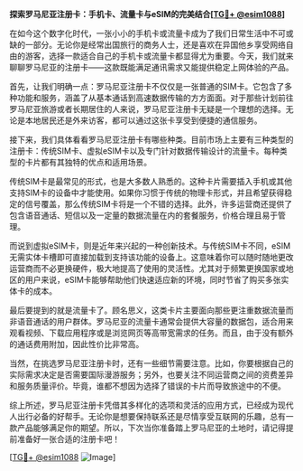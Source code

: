 **探索罗马尼亚注册卡：手机卡、流量卡与eSIM的完美结合[[TG💪+ @esim1088](https://t.me/s/esim1088)]**

在如今这个数字化时代，一张小小的手机卡或流量卡成为了我们日常生活中不可或缺的一部分。无论你是经常出国旅行的商务人士，还是喜欢在异国他乡享受网络自由的游客，选择一款适合自己的手机卡或流量卡都显得尤为重要。今天，我们就来聊聊罗马尼亚的注册卡——这款既能满足通讯需求又能提供稳定上网体验的产品。

首先，让我们明确一点：罗马尼亚注册卡不仅仅是一张普通的SIM卡。它包含了多种功能和服务，涵盖了从基本通话到高速数据传输的方方面面。对于那些计划前往罗马尼亚旅游或者长期居住的人来说，罗马尼亚注册卡无疑是一个理想的选择。无论是本地居民还是外来访客，都可以通过这张卡享受到便捷的通信服务。

接下来，我们具体看看罗马尼亚注册卡有哪些种类。目前市场上主要有三种类型的注册卡：传统SIM卡、虚拟eSIM卡以及专门针对数据传输设计的流量卡。每种类型的卡片都有其独特的优点和适用场景。

传统SIM卡是最常见的形式，也是大多数人熟悉的。这种卡片需要插入手机或其他支持SIM卡的设备中才能使用。如果你习惯于传统的物理卡形式，并且希望获得稳定的信号覆盖，那么传统SIM卡将是一个不错的选择。此外，许多运营商还提供了包含语音通话、短信以及一定量的数据流量在内的套餐服务，价格合理且易于管理。

而说到虚拟eSIM卡，则是近年来兴起的一种创新技术。与传统SIM卡不同，eSIM无需实体卡槽即可直接加载到支持该功能的设备上。这意味着你可以随时随地更改运营商而不必更换硬件，极大地提高了使用的灵活性。尤其对于频繁更换国家或地区的用户来说，eSIM卡能够帮助他们快速适应新的环境，同时节省了购买多张实体卡的成本。

最后要提到的就是流量卡了。顾名思义，这类卡片主要面向那些更注重数据流量而非语音通话的用户群体。罗马尼亚的流量卡通常会提供大容量的数据包，适合用来观看视频、下载应用程序或是浏览网页等高带宽需求的任务。而且，由于没有额外的通话费用附加，因此性价比非常高。

当然，在挑选罗马尼亚注册卡时，还有一些细节需要注意。比如，你要根据自己的实际需求决定是否需要国际漫游服务；另外，也要关注不同运营商之间的资费差异和服务质量评价。毕竟，谁都不想因为选择了错误的卡片而导致旅途中的不便。

综上所述，罗马尼亚注册卡凭借其多样化的选项和灵活的应用方式，已经成为现代人出行必备的好帮手。无论你是想要保持联系还是尽情享受互联网的乐趣，总有一款产品能够满足你的期望。所以，下次当你准备踏上罗马尼亚的土地时，请记得提前准备好一张合适的注册卡吧！

[[TG💪+ @esim1088](https://t.me/s/esim1088) ![Image](https://i.postimg.cc/4NQfJmqS/Snipaste-2025-05-13-00-14-12.png)]